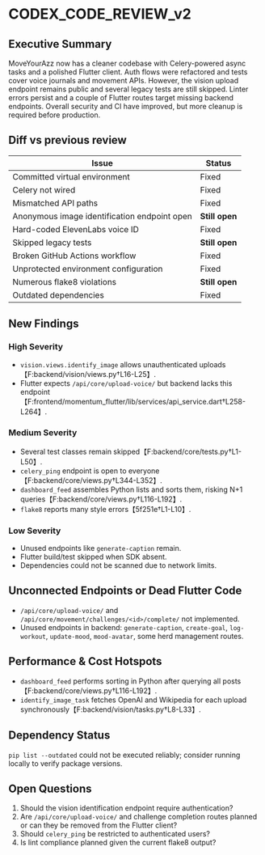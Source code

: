 # CODEX_CODE_REVIEW_v2

## Executive Summary
MoveYourAzz now has a cleaner codebase with Celery-powered async tasks and a polished Flutter client. Auth flows were refactored and tests cover voice journals and movement APIs. However, the vision upload endpoint remains public and several legacy tests are still skipped. Linter errors persist and a couple of Flutter routes target missing backend endpoints. Overall security and CI have improved, but more cleanup is required before production.

## Diff vs previous review
| Issue | Status |
|------|--------|
| Committed virtual environment | Fixed |
| Celery not wired | Fixed |
| Mismatched API paths | Fixed |
| Anonymous image identification endpoint open | **Still open** |
| Hard-coded ElevenLabs voice ID | Fixed |
| Skipped legacy tests | **Still open** |
| Broken GitHub Actions workflow | Fixed |
| Unprotected environment configuration | Fixed |
| Numerous flake8 violations | **Still open** |
| Outdated dependencies | Fixed |

## New Findings
### High Severity
- `vision.views.identify_image` allows unauthenticated uploads【F:backend/vision/views.py†L16-L25】.
- Flutter expects `/api/core/upload-voice/` but backend lacks this endpoint【F:frontend/momentum_flutter/lib/services/api_service.dart†L258-L264】.

### Medium Severity
- Several test classes remain skipped【F:backend/core/tests.py†L1-L50】.
- `celery_ping` endpoint is open to everyone【F:backend/core/views.py†L344-L352】.
- `dashboard_feed` assembles Python lists and sorts them, risking N+1 queries【F:backend/core/views.py†L116-L192】.
- `flake8` reports many style errors【5f251e†L1-L10】.

### Low Severity
- Unused endpoints like `generate-caption` remain.
- Flutter build/test skipped when SDK absent.
- Dependencies could not be scanned due to network limits.

## Unconnected Endpoints or Dead Flutter Code
- `/api/core/upload-voice/` and `/api/core/movement/challenges/<id>/complete/` not implemented.
- Unused endpoints in backend: `generate-caption`, `create-goal`, `log-workout`, `update-mood`, `mood-avatar`, some herd management routes.

## Performance & Cost Hotspots
- `dashboard_feed` performs sorting in Python after querying all posts【F:backend/core/views.py†L116-L192】.
- `identify_image_task` fetches OpenAI and Wikipedia for each upload synchronously【F:backend/vision/tasks.py†L8-L33】.

## Dependency Status
`pip list --outdated` could not be executed reliably; consider running locally to verify package versions.

## Open Questions
1. Should the vision identification endpoint require authentication?
2. Are `/api/core/upload-voice/` and challenge completion routes planned or can they be removed from the Flutter client?
3. Should `celery_ping` be restricted to authenticated users?
4. Is lint compliance planned given the current flake8 output?

